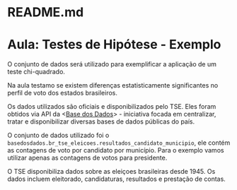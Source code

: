 # README.md

# **Aula: Testes de Hipótese - Exemplo**

O conjunto de dados será utilizado para exemplificar a aplicação de um teste chi-quadrado.

Na aula testamo se existem diferenças estatisticamente significantes no perfil de voto dos estados brasileiros.

Os dados utilizados são oficiais e disponibilizados pelo TSE. Eles foram obtidos via API da <[Base dos Dados](https://basedosdados.org/)> - iniciativa focada em centralizar, tratar e disponibilizar diversas bases de dados públicas do país.

O conjunto de dados utilizado foi o `basedosdados.br_tse_eleicoes.resultados_candidato_municipio`, ele contém as contagens de voto por candidato por município. Para o exemplo vamos utilizar apenas as contagens de votos para presidente.

 O TSE disponibiliza dados sobre as eleiçoes brasileiras desde 1945. Os dados incluem eleitorado, candidaturas, resultados e prestação de contas.